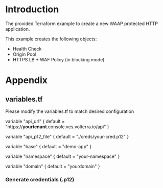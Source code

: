 # **Introduction**
The provided Terraform example to create a new WAAP protected HTTP application.  

This example creates the following objects:
* Health Check
* Origin Pool 
* HTTPS LB + WAF Policy (in blocking mode)

# **Appendix**

## **variables.tf**
Please modify the variables.tf to match desired configuration

  variable "api_url" {
  default = "https://**yourtenant**.console.ves.volterra.io/api"
}

variable "api_p12_file" {
  default = "./creds/your-cred.p12"
}

variable "base" {
  default = "demo-app"
}

variable "namespace" {
  default = "your-namespace"
}  

variable "domain" {
  default = "yourdomain"
} 

### **Generate credentials (.p12)** 
  
